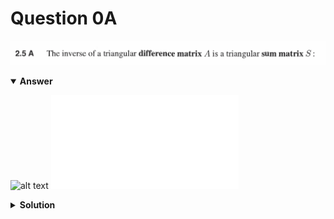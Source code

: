 # Question 0A
![alt text](q0A.png)

<details open>
<summary><b>Answer</b></summary>

![alt text](a0A.svg)
![alt text](a0A.py)
</details>

<details>
<summary><b>Solution</b></summary>

![alt text](s0A.png)
</details>
